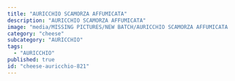 ```yaml
---
title: "AURICCHIO SCAMORZA AFFUMICATA"
description: "AURICCHIO SCAMORZA AFFUMICATA"
image: "media/MISSING PICTURES/NEW BATCH/AURICCHIO SCAMORZA AFFUMICATA .jpeg"
category: "cheese"
subcategory: "AURICCHIO"
tags:
  - "AURICCHIO"
published: true
id: "cheese-auricchio-821"
---
```

